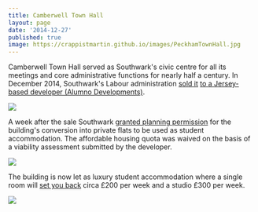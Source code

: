 ```yaml
---
title: Camberwell Town Hall 
layout: page
date: '2014-12-27'
published: true
image: https://crappistmartin.github.io/images/PeckhamTownHall.jpg
---
```

Camberwell Town Hall served as Southwark's civic centre for all its meetings and core administrative functions for nearly half a century. In December 2014, Southwark's Labour administration [sold it](https://www.southwarknews.co.uk/news/town-halls-residence-students-move-former-southwark-town-hall-peckham/) [to a Jersey-based developer (Alumno Developments)](https://crappistmartin.github.io/images/LR_PeckhamTownHall.pdf). 

![](https://crappistmartin.github.io/images/PeckhamTownHall.jpg)

A week after the sale Southwark [granted planning permission](https://moderngov.southwark.gov.uk/documents/s42948/Item%201%20and%202%20report.pdf) for the building's conversion into private flats to be used as student accommodation. The affordable housing quota was waived on the basis of a viability assessment submitted by the developer.  

![](https://35percent.org/img/peckhamtownhall.png)

The building is now let as luxury student accommodation where a single room will [set you back](https://www.gold.ac.uk/accommodation/halls/town-hall-camberwell/) circa £200 per week and a studio £300 per week.

![](https://www.gold.ac.uk/media/images-by-section/life-on-campus/accommodation/new-halls-images-2018/camberwell/0C8A1029.jpg)

